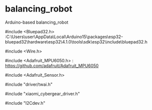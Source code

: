 # balancing_robot
Arduino-based balancing_robot


#include <Bluepad32.h>
:C:\Users\user\AppData\Local\Arduino15\packages\esp32-bluepad32\hardware\esp32\4.1.0\tools\sdk\esp32\include\bluepad32.h



#include <Wire.h>

#include <Adafruit_MPU6050.h> : https://github.com/adafruit/Adafruit_MPU6050


#include <Adafruit_Sensor.h>

#include "driver/twai.h"

#include "xiaomi_cybergear_driver.h"

#include "I2Cdev.h"
